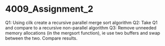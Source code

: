# 4009_Assignment_2

Q1: Using cilk create a recursive parallel merge sort algorithm
Q2: Take Q1 and compare to a recursive non-parallel algorithm
Q3: Remove unneeded memory allocations (in the mergsort function), ie use two buffers and swap between the two. Compare results.
